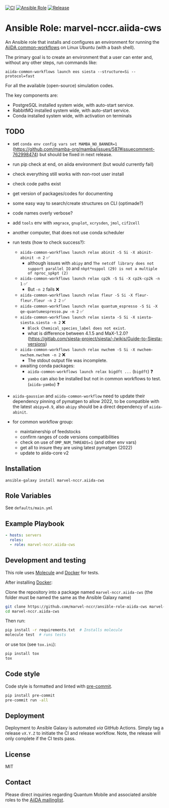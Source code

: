 [![CI](https://github.com/marvel-nccr/ansible-role-aiida-cws/workflows/CI/badge.svg)](https://github.com/marvel-nccr/ansible-role-aiida-cws/actions)
[![Ansible Role](https://img.shields.io/ansible/role/25521.svg)](https://galaxy.ansible.com/marvel-nccr/aiida-cws)
[![Release](https://img.shields.io/github/tag/marvel-nccr/ansible-role-aiida-cws.svg)](https://github.com/marvel-nccr/ansible-role-aiida-cws/releases)

# Ansible Role: marvel-nccr.aiida-cws

An Ansible role that installs and configures an environment for running the [AiiDA common-workflows](https://github.com/aiidateam/aiida-common-workflows) on Linux Ubuntu (with a bash shell).

The primary goal is to create an environment that a user can enter and, without any other steps, run commands like:

```shell
aiida-common-workflows launch eos siesta --structure=Si --protocol=fast
```

For all the available (open-source) simulation codes.

The key components are:

- PostgreSQL installed system wide, with auto-start service.
- RabbitMQ installed system wide, with auto-start service.
- Conda installed system wide, with activation on terminals

## TODO

- set `conda env config vars set MAMBA_NO_BANNER=1` (<https://github.com/mamba-org/mamba/issues/587#issuecomment-762998474>) but should be fixed in next release.
- run pip check at end, on aiida environment (but would currently fail)
- check everything still works with non-root user install
- check code paths exist
- get version of packages/codes for documenting
- some easy way to search/create structures on CLI (optimade?)
- code names overly verbose?
- add `tools` env with `xmgrace`, `gnuplot`, `xcrysden`, `jmol`, `cif2cell`
- another computer, that does not use conda scheduler

- run tests (how to check success?):
  - `aiida-common-workflows launch relax abinit -S Si -X abinit-abinit -n 2`  ✅
    - although issues with `abipy` and `The netcdf library does not support parallel IO` and `nkpt*nsppol (29) is not a multiple of nproc_spkpt (2)`
  - `aiida-common-workflows launch relax cp2k -S Si -X cp2k-cp2k -n 1` ✅
    - But `-n 2` fails ❌
  - `aiida-common-workflows launch relax fleur -S Si -X fleur-fleur.fleur -n 2 2` ✅
  - `aiida-common-workflows launch relax quantum_espresso -S Si -X qe-quantumespresso.pw -n 2` ✅
  - `aiida-common-workflows launch relax siesta -S Si -X siesta-siesta.siesta -n 2` ❌
    - `Block Chemical_species_label does not exist`.
    - what is difference between 4.1.5 and MaX-1.2.0? (https://gitlab.com/siesta-project/siesta/-/wikis/Guide-to-Siesta-versions)
  - `aiida-common-workflows launch relax nwchem -S Si -X nwchem-nwchem.nwchem -n 2` ❌
    - The stdout output file was incomplete.
  - awaiting conda packages:
    - `aiida-common-workflows launch relax bigdft ...` (`bigdft`) ❓
    - `yambo` can also be installed but not in common workflows to test. (`aiida-yambo`) ❓

- `aiida-gaussian` and `aiida-common-workflow` need to update their dependency pinning of pymatgen to allow 2022, to be compatible with the latest `abipy=0.9`, also `abipy` should be a direct dependency of `aiida-abinit`.

- for common workflow group:
  - maintainership of feedstocks
  - confirm ranges of code versions compatibilities
  - check on use of `OMP_NUM_THREADS=1` (and other env vars)
  - get all to insure they are using latest pymatgen (2022)
  - update to aiida-core v2

## Installation

`ansible-galaxy install marvel-nccr.aiida-cws`

## Role Variables

See `defaults/main.yml`

## Example Playbook

```yaml
- hosts: servers
  roles:
  - role: marvel-nccr.aiida-cws
```

## Development and testing

This role uses [Molecule](https://molecule.readthedocs.io/en/latest/#) and [Docker](https://www.docker.com/) for tests.

After installing [Docker](https://www.docker.com/):

Clone the repository into a package named `marvel-nccr.aiida-cws` (the folder must be named the same as the Ansible Galaxy name)

```bash
git clone https://github.com/marvel-nccr/ansible-role-aiida-cws marvel-nccr.aiida-cws
cd marvel-nccr.aiida-cws
```

Then run:

```bash
pip install -r requirements.txt  # Installs molecule
molecule test  # runs tests
```

or use tox (see `tox.ini`):

```bash
pip install tox
tox
```

## Code style

Code style is formatted and linted with [pre-commit](https://pre-commit.com/).

```bash
pip install pre-commit
pre-commit run -all
```

## Deployment

Deployment to Ansible Galaxy is automated *via* GitHub Actions.
Simply tag a release `vX.Y.Z` to initiate the CI and release workflow.
Note, the release will only complete if the CI tests pass.

## License

MIT

## Contact

Please direct inquiries regarding Quantum Mobile and associated ansible roles to the [AiiDA mailinglist](http://www.aiida.net/mailing-list/).
